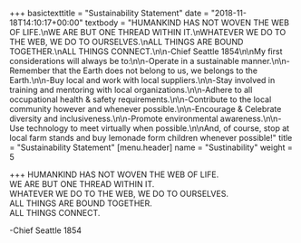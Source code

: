 +++
basictexttitle = "Sustainability Statement"
date = "2018-11-18T14:10:17+00:00"
textbody = "HUMANKIND HAS NOT WOVEN THE WEB OF LIFE.\nWE ARE BUT ONE THREAD WITHIN IT.\nWHATEVER WE DO TO THE WEB, WE DO TO OURSELVES.\nALL THINGS ARE BOUND TOGETHER.\nALL THINGS CONNECT.\n\n-Chief Seattle 1854\n\nMy first considerations will always be to:\n\n-Operate in a sustainable manner.\n\n-Remember that the Earth does not belong to us, we belongs to the Earth.\n\n-Buy local and work with local suppliers.\n\n-Stay involved in training and mentoring with local organizations.\n\n-Adhere to all occupational health & safety requirements.\n\n-Contribute to the local community however and whenever possible.\n\n-Encourage & Celebrate diversity and inclusiveness.\n\n-Promote environmental awareness.\n\n-Use technology to meet virtually when possible.\n\nAnd, of course, stop at local farm stands and buy lemonade form children whenever possible!"
title = "Sustainability Statement"
[menu.header]
name = "Sustinability"
weight = 5

+++
HUMANKIND HAS NOT WOVEN THE WEB OF LIFE.  
WE ARE BUT ONE THREAD WITHIN IT.  
WHATEVER WE DO TO THE WEB, WE DO TO OURSELVES.  
ALL THINGS ARE BOUND TOGETHER.  
ALL THINGS CONNECT.

\-Chief Seattle 1854